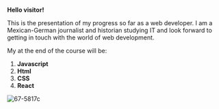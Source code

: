 __Hello visitor!__

This is the presentation of my progress so far as a web developer. I am a Mexican-German journalist and historian studying IT and look forward to getting in touch with the world of web development. 

My <skills> at the end of the course will be:
1. <b>Javascript</b>
2. <b>Html</b>
3. <b>CSS</b>
4. <b>React</b>



![67-5817c](https://www.goodfreephotos.com/albums/other-photos/globe-of-world-map.jpg)
